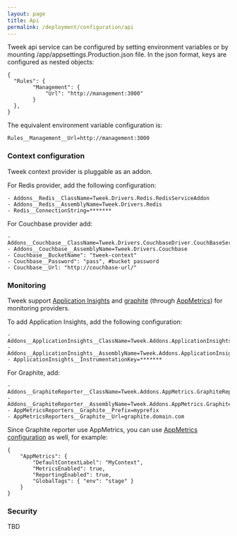 ```yaml
---
layout: page
title: Api
permalink: /deployment/configuration/api
---
```


Tweek api service can be configured by setting environment variables or by mounting /app/appsettings.Production.json file.
In the json format, keys are configured as nested objects:
```
{
  "Rules": {
        "Management": {
            "Url": "http://management:3000"
        }
  },
}
```
The equivalent environment variable configuration is:
```
Rules__Management__Url=http://management:3000
```

### Context configuration
Tweek context provider is pluggable as an addon.  

For Redis provider, add the following configuration:
```
- Addons__Redis__ClassName=Tweek.Drivers.Redis.RedisServiceAddon
- Addons__Redis__AssemblyName=Tweek.Drivers.Redis
- Redis__ConnectionString=*******
```

For Couchbase provider add:
```
- Addons__Couchbase__ClassName=Tweek.Drivers.CouchbaseDriver.CouchBaseServiceAddon
- Addons__Couchbase__AssemblyName=Tweek.Drivers.Couchbase
- Couchbase__BucketName": "tweek-context"
- Couchbase__Password": "pass", #bucket password
- Couchbase__Url: "http://couchbase-url/"
```

### Monitoring
Tweek support [Application Insights](https://azure.microsoft.com/en-us/services/application-insights/) and [graphite](https://graphiteapp.org/) (through [AppMetrics](http://app-metrics.io/)) for monitoring providers.

To add Application Insights, add the following configuration:
```
- Addons__ApplicationInsights__ClassName=Tweek.Addons.ApplicationInsights.ApplicationInsightsAddon
- Addons__ApplicationInsights__AssemblyName=Tweek.Addons.ApplicationInsights
- ApplicationInsights__InstrumentationKey=*******
```
For Graphite, add:
```
- Addons__GraphiteReporter__ClassName=Tweek.Addons.AppMetrics.GraphiteReporter.GraphiteReporterAddon
- Addons__GraphiteReporter__AssemblyName=Tweek.Addons.AppMetrics.GraphiteReporter
- AppMetricsReporters__Graphite__Prefix=myprefix
- AppMetricsReporters__Graphite__Url=graphite.domain.com
```
Since Graphite reporter use AppMetrics, you can use  [AppMetrics configuration](http://app-metrics.io/getting-started/fundamentals/configuration.html) as well, for example: 
```
{
    "AppMetrics": {
        "DefaultContextLabel": "MyContext",
        "MetricsEnabled": true,
        "ReportingEnabled": true,
        "GlobalTags": { "env": "stage" }  
    }
}
```

### Security
TBD
